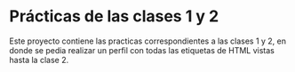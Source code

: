 # Prácticas de las clases 1 y 2

Este proyecto contiene las practicas correspondientes a las clases 1 y 2, en donde se pedia realizar un perfil con todas las etiquetas de HTML vistas hasta la clase 2.
